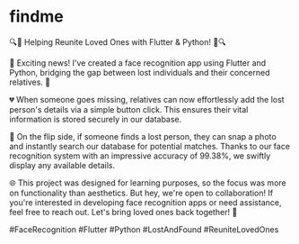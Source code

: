# findme

🔍🤝 Helping Reunite Loved Ones with Flutter & Python! 🤝🔍

📱 Exciting news! I've created a face recognition app using Flutter and Python, bridging the gap between lost individuals and their concerned relatives. 🌟

💔 When someone goes missing, relatives can now effortlessly add the lost person's details via a simple button click. This ensures their vital information is stored securely in our database.

🔎 On the flip side, if someone finds a lost person, they can snap a photo and instantly search our database for potential matches. Thanks to our face recognition system with an impressive accuracy of 99.38%, we swiftly display any available details.

🌐 This project was designed for learning purposes, so the focus was more on functionality than aesthetics. But hey, we're open to collaboration! If you're interested in developing face recognition apps or need assistance, feel free to reach out. Let's bring loved ones back together! 🤗

#FaceRecognition #Flutter #Python #LostAndFound #ReuniteLovedOnes